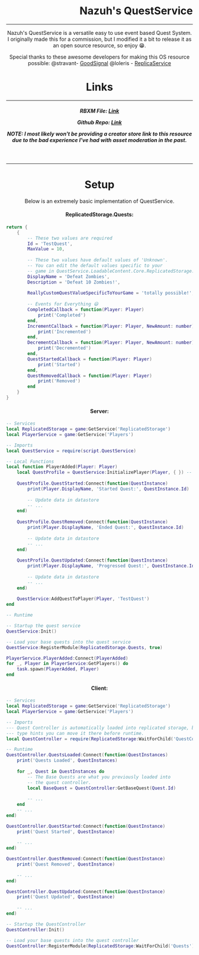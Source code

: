 <div align="center"><h1 style="text-align: right;">Nazuh's QuestService</h1></div>
<hr>

<div align='center'>
Nazuh's QuestService is a versatile easy to use event based Quest System. I originally made this for a commission, but I modified it a bit to release it as an open source resource, so enjoy 😁. 

Special thanks to these awesome developers for making this OS resource possible:
@stravant- [GoodSignal](https://devforum.roblox.com/t/lua-signal-class-comparison-optimal-goodsignal-class/1387063)
@loleris - [ReplicaService](https://devforum.roblox.com/t/replicate-your-states-with-replicaservice-networking-system/894736)
</div>

<div align="center"><h1>Links</h1>
<hr>
<h5>
 
RBXM File: [Link](https://github.com/Nazuh2/Nazuhs-QuestService/releases/latest/download/QuestService.rbxm)

Github Repo: [Link](https://github.com/Nazuh2/Nazuhs-QuestService)

NOTE:
I most likely won't be providing a creator store link to this resource due to the bad experience
I've had with asset moderation in the past.
</div>

<br><hr>

<div align="center"><h1>Setup
</h1>
Below is an extremely basic implementation of QuestService.
</div>

<div align="center">
<h4>ReplicatedStorage.Quests:</h4>
</div>

```lua
return {
	{
		-- These two values are required
		Id = 'TestQuest',
		MaxValue = 10,
		
		-- These two values have default values of 'Unknown'.
		-- You can edit the default values specific to your
		-- game in QuestService.LoadableContent.Core.ReplicatedStorage.QuestUtil.
		DisplayName = 'Defeat Zombies',
		Description = 'Defeat 10 Zombies!',
		
		ReallyCustomQuestValueSpecificToYourGame = 'totally possible!',
		
		-- Events for Everything 😃
		CompletedCallback = function(Player: Player)
			print('Completed')
		end,
		IncrementCallback = function(Player: Player, NewAmount: number)
			print('Incremented')
		end,
		DecrementCallback = function(Player: Player, NewAmount: number)
			print('Decremented')
		end,
		QuestStartedCallback = function(Player: Player)
			print('Started')
		end,
		QuestRemovedCallback = function(Player: Player)
			print('Removed')
		end
	}
}
```

<div align="center"><h4>Server:</h4></div>

```lua
-- Services
local ReplicatedStorage = game:GetService('ReplicatedStorage')
local PlayerService = game:GetService('Players')

-- Imports
local QuestService = require(script.QuestService)

-- Local Functions
local function PlayerAdded(Player: Player)
	local QuestProfile = QuestService:InitializePlayer(Player, { }) -- Pass already obtained quests here
	
	QuestProfile.QuestStarted:Connect(function(QuestInstance)
		print(Player.DisplayName, 'Started Quest:', QuestInstance.Id)
		
		-- Update data in datastore
		-- ...
	end)
	
	QuestProfile.QuestRemoved:Connect(function(QuestInstance)
		print(Player.DisplayName, 'Ended Quest:', QuestInstance.Id)
		
		-- Update data in datastore
		-- ...
	end)
	
	QuestProfile.QuestUpdated:Connect(function(QuestInstance)
		print(Player.DisplayName, 'Progressed Quest:', QuestInstance.Id)
		
		-- Update data in datastore
		-- ...
	end)
	
	QuestService:AddQuestToPlayer(Player, 'TestQuest')
end

-- Runtime

-- Startup the quest service
QuestService:Init()

-- Load your base quests into the quest service
QuestService:RegisterModule(ReplicatedStorage.Quests, true)

PlayerService.PlayerAdded:Connect(PlayerAdded)
for _, Player in PlayerService:GetPlayers() do
	task.spawn(PlayerAdded, Player)
end
```

<div align="center">
<h4>Client:</h4>
</div>

```lua
-- Services
local ReplicatedStorage = game:GetService('ReplicatedStorage')
local PlayerService = game:GetService('Players')

-- Imports
--- Quest Controller is automatically loaded into replicated storage, but if you want
--- type hints you can move it there before runtime.
local QuestController = require(ReplicatedStorage:WaitForChild('QuestController'))

-- Runtime
QuestController.QuestsLoaded:Connect(function(QuestInstances)
	print('Quests Loaded', QuestInstances)
	
	for _, Quest in QuestInstances do
		-- The Base Quests are what you previously loaded into
		-- the quest controller.
		local BaseQuest = QuestController:GetBaseQuest(Quest.Id)
		
		-- ...
	end
	-- ...
end)

QuestController.QuestStarted:Connect(function(QuestInstance)
	print('Quest Started', QuestInstance)
	
	-- ...
end)

QuestController.QuestRemoved:Connect(function(QuestInstance)
	print('Quest Removed', QuestInstance)
	
	-- ...
end)

QuestController.QuestUpdated:Connect(function(QuestInstance)
	print('Quest Updated', QuestInstance)
	
	-- ...
end)

-- Startup the QuestController
QuestController:Init()

-- Load your base quests into the quest controller
QuestController:RegisterModule(ReplicatedStorage:WaitForChild('Quests'))
```
